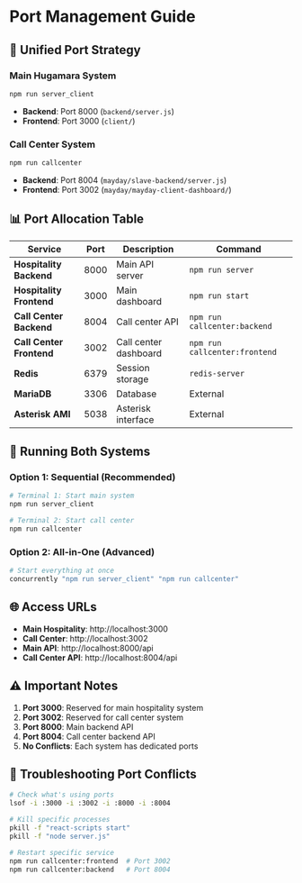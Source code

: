 # Port Management Guide

## 🚀 **Unified Port Strategy**

### **Main Hugamara System**

```bash
npm run server_client
```

- **Backend**: Port 8000 (`backend/server.js`)
- **Frontend**: Port 3000 (`client/`)

### **Call Center System**

```bash
npm run callcenter
```

- **Backend**: Port 8004 (`mayday/slave-backend/server.js`)
- **Frontend**: Port 3002 (`mayday/mayday-client-dashboard/`)

## 📊 **Port Allocation Table**

| Service                  | Port | Description           | Command                       |
| ------------------------ | ---- | --------------------- | ----------------------------- |
| **Hospitality Backend**  | 8000 | Main API server       | `npm run server`              |
| **Hospitality Frontend** | 3000 | Main dashboard        | `npm run start`               |
| **Call Center Backend**  | 8004 | Call center API       | `npm run callcenter:backend`  |
| **Call Center Frontend** | 3002 | Call center dashboard | `npm run callcenter:frontend` |
| **Redis**                | 6379 | Session storage       | `redis-server`                |
| **MariaDB**              | 3306 | Database              | External                      |
| **Asterisk AMI**         | 5038 | Asterisk interface    | External                      |

## 🔄 **Running Both Systems**

### **Option 1: Sequential (Recommended)**

```bash
# Terminal 1: Start main system
npm run server_client

# Terminal 2: Start call center
npm run callcenter
```

### **Option 2: All-in-One (Advanced)**

```bash
# Start everything at once
concurrently "npm run server_client" "npm run callcenter"
```

## 🌐 **Access URLs**

- **Main Hospitality**: http://localhost:3000
- **Call Center**: http://localhost:3002
- **Main API**: http://localhost:8000/api
- **Call Center API**: http://localhost:8004/api

## ⚠️ **Important Notes**

1. **Port 3000**: Reserved for main hospitality system
2. **Port 3002**: Reserved for call center system
3. **Port 8000**: Main backend API
4. **Port 8004**: Call center backend API
5. **No Conflicts**: Each system has dedicated ports

## 🔧 **Troubleshooting Port Conflicts**

```bash
# Check what's using ports
lsof -i :3000 -i :3002 -i :8000 -i :8004

# Kill specific processes
pkill -f "react-scripts start"
pkill -f "node server.js"

# Restart specific service
npm run callcenter:frontend  # Port 3002
npm run callcenter:backend   # Port 8004
```
